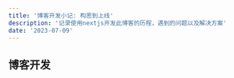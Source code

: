 ```yaml
---
title: '博客开发小记: 构思到上线'
description: '记录使用nextjs开发此博客的历程，遇到的问题以及解决方案'
date: '2023-07-09'
---
```


## 博客开发

